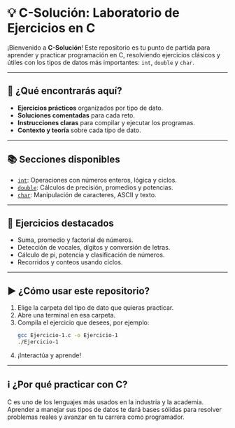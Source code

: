 # 💡 C-Solución: Laboratorio de Ejercicios en C

¡Bienvenido a **C-Solución**! Este repositorio es tu punto de partida para aprender y practicar programación en C, resolviendo ejercicios clásicos y útiles con los tipos de datos más importantes: `int`, `double` y `char`.

---

## 🚀 ¿Qué encontrarás aquí?

- **Ejercicios prácticos** organizados por tipo de dato.
- **Soluciones comentadas** para cada reto.
- **Instrucciones claras** para compilar y ejecutar los programas.
- **Contexto y teoría** sobre cada tipo de dato.

---

## 📚 Secciones disponibles

- [`int`](./int): Operaciones con números enteros, lógica y ciclos.
- [`double`](./double): Cálculos de precisión, promedios y potencias.
- [`char`](./char): Manipulación de caracteres, ASCII y texto.

---

## 🧩 Ejercicios destacados

- Suma, promedio y factorial de números.
- Detección de vocales, dígitos y conversión de letras.
- Cálculo de pi, potencia y clasificación de números.
- Recorridos y conteos usando ciclos.

---

## ▶️ ¿Cómo usar este repositorio?

1. Elige la carpeta del tipo de dato que quieras practicar.
2. Abre una terminal en esa carpeta.
3. Compila el ejercicio que desees, por ejemplo:
   ```bash
   gcc Ejercicio-1.c -o Ejercicio-1
   ./Ejercicio-1
   ```
4. ¡Interactúa y aprende!

---

## ℹ️ ¿Por qué practicar con C?

C es uno de los lenguajes más usados en la industria y la academia. Aprender a manejar sus tipos de datos te dará bases sólidas para resolver problemas reales y avanzar en tu carrera como programador.